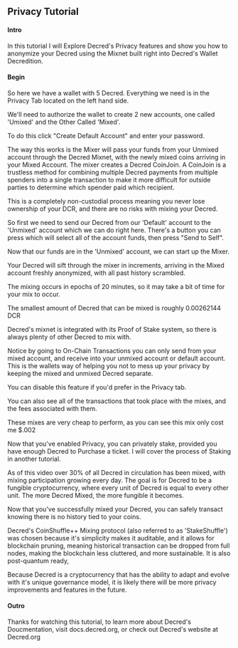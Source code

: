 ## Privacy Tutorial

#### Intro

In this tutorial I will Explore Decred's Privacy features and show you how to anonymize your Decred using the Mixnet built right into Decred's Wallet Decredition. 

#### Begin

So here we have a wallet with 5 Decred. Everything we need is in the Privacy Tab located on the left hand side.

We'll need to authorize the wallet to create 2 new accounts, one called 'Umixed' and the Other Called 'Mixed'.

To do this click "Create Default Account" and enter your password.

The way this works is the Mixer will pass your funds from your Unmixed account through the Decred Mixnet, with the newly mixed coins arriving in your Mixed Account. The mixer creates a Decred CoinJoin. A CoinJoin is a trustless method for combining multiple Decred payments from multiple spenders into a single transaction to make it more difficult for outside parties to determine which spender paid which recipient.

This is a completely non-custodial process meaning you never lose ownership of your DCR, and there are no risks with mixing your Decred.

So first we need to send our Decred from our 'Default' account to the 'Unmixed' account which we can do right here. There's a button you can press which will select all of the account funds, then press "Send to Self".

Now that our funds are in the 'Unmixed' account, we can start up the Mixer.

Your Decred will sift through the mixer in increments, arriving in the Mixed account freshly anonymized, with all past history scrambled.

The mixing occurs in epochs of 20 minutes, so it may take a bit of time for your mix to occur.

The smallest amount of Decred that can be mixed is roughly 0.00262144 DCR

Decred's mixnet is integrated with its Proof of Stake system, so there is always plenty of other Decred to mix with.

Notice by going to On-Chain Transactions you can only send from your mixed account, and receive into your unmixed account or default account. This is the wallets way of helping you not to mess up your privacy by keeping the mixed and unmixed Decred separate.

You can disable this feature if you'd prefer in the Privacy tab.

You can also see all of the transactions that took place with the mixes, and the fees associated with them.

These mixes are very cheap to perform, as you can see this mix only cost me $.002

Now that you've enabled Privacy, you can privately stake, provided you have enough Decred to Purchase a ticket. I will cover the process of Staking in another tutorial.

As of this video over 30% of all Decred in circulation has been mixed, with mixing participation growing every day. The goal is for Decred to be a fungible cryptocurrency, where every unit of Decred is equal to every other unit. The more Decred Mixed, the more fungible it becomes.

Now that you've successfully mixed your Decred, you can safely transact knowing there is no history tied to your coins.

Decred's CoinShuffle++ Mixing protocol (also referred to as 'StakeShuffle') was chosen because it's simplicity makes it auditable, and it allows for blockchain pruning, meaning historical transaction can be dropped from full nodes, making the blockchain less cluttered, and more sustainable. It is also post-quantum ready,

Because Decred is a cryptocurrency that has the ability to adapt and evolve with it's unique governance model, it is likely there will be more privacy improvements and features in the future.

#### Outro

Thanks for watching this tutorial, to learn more about Decred's Doucmentation, visit docs.decred.org, or check out Decred's website at Decred.org
